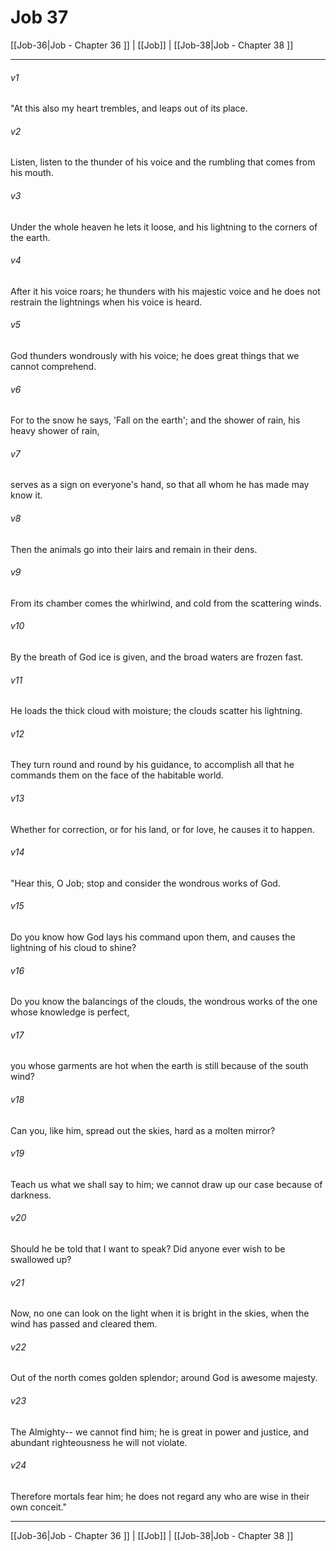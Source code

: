 # Job 37

[[Job-36|Job - Chapter 36 ]] | [[Job]] | [[Job-38|Job - Chapter 38 ]]
***

###### v1
"At this also my heart trembles, and leaps out of its place.
###### v2
Listen, listen to the thunder of his voice and the rumbling that comes from his mouth.
###### v3
Under the whole heaven he lets it loose, and his lightning to the corners of the earth.
###### v4
After it his voice roars; he thunders with his majestic voice and he does not restrain the lightnings when his voice is heard.
###### v5
God thunders wondrously with his voice; he does great things that we cannot comprehend.
###### v6
For to the snow he says, 'Fall on the earth'; and the shower of rain, his heavy shower of rain,
###### v7
serves as a sign on everyone's hand, so that all whom he has made may know it.
###### v8
Then the animals go into their lairs and remain in their dens.
###### v9
From its chamber comes the whirlwind, and cold from the scattering winds.
###### v10
By the breath of God ice is given, and the broad waters are frozen fast.
###### v11
He loads the thick cloud with moisture; the clouds scatter his lightning.
###### v12
They turn round and round by his guidance, to accomplish all that he commands them on the face of the habitable world.
###### v13
Whether for correction, or for his land, or for love, he causes it to happen.
###### v14
"Hear this, O Job; stop and consider the wondrous works of God.
###### v15
Do you know how God lays his command upon them, and causes the lightning of his cloud to shine?
###### v16
Do you know the balancings of the clouds, the wondrous works of the one whose knowledge is perfect,
###### v17
you whose garments are hot when the earth is still because of the south wind?
###### v18
Can you, like him, spread out the skies, hard as a molten mirror?
###### v19
Teach us what we shall say to him; we cannot draw up our case because of darkness.
###### v20
Should he be told that I want to speak? Did anyone ever wish to be swallowed up?
###### v21
Now, no one can look on the light when it is bright in the skies, when the wind has passed and cleared them.
###### v22
Out of the north comes golden splendor; around God is awesome majesty.
###### v23
The Almighty-- we cannot find him; he is great in power and justice, and abundant righteousness he will not violate.
###### v24
Therefore mortals fear him; he does not regard any who are wise in their own conceit."

***

[[Job-36|Job - Chapter 36 ]] | [[Job]] | [[Job-38|Job - Chapter 38 ]]
